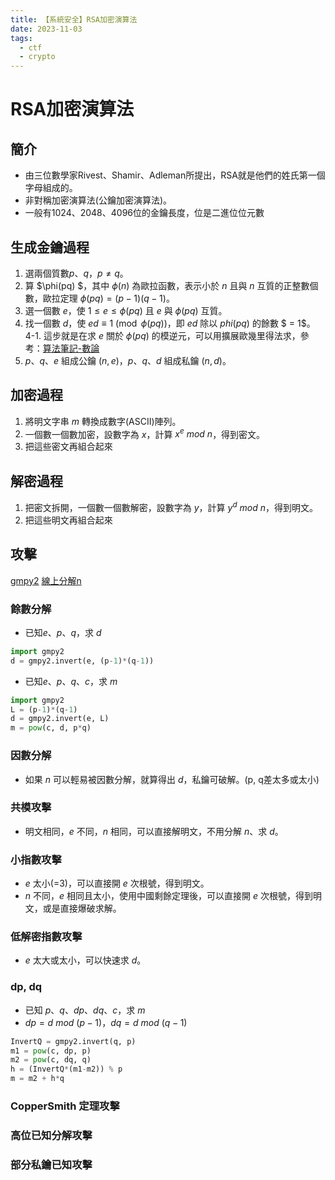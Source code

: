 ```yaml
---
title: 【系統安全】RSA加密演算法
date: 2023-11-03
tags:
  - ctf
  - crypto
---
```


# RSA加密演算法

## 簡介

* 由三位數學家Rivest、Shamir、Adleman所提出，RSA就是他們的姓氏第一個字母組成的。
* 非對稱加密演算法(公鑰加密演算法)。
* 一般有1024、2048、4096位的金鑰長度，位是二進位位元數

## 生成金鑰過程

1. 選兩個質數$p$、$q$，$p\neq q$。
2. 算 $\phi(pq) $，其中 $\phi(n)$ 為歐拉函數，表示小於 $n$ 且與 $n$ 互質的正整數個數，歐拉定理 $\phi(pq) = (p-1)(q-1)$。
3. 選一個數 $e$，使 $1 \leq e \leq \phi(pq)$ 且 $e$ 與 $\phi(pq)$ 互質。
4. 找一個數 $d$，使 $ed \equiv 1 \pmod{\phi(pq)}$，即 $ed$ 除以 $phi(pq)$ 的餘數 $ = 1$。
4-1. 這步就是在求 $e$ 關於 $\phi(pq)$ 的模逆元，可以用擴展歐幾里得法求，參考：[算法筆記-數論](/posts/1/algo-number-theory/#貝祖定理bezouts-thm)
5. $p$、$q$、$e$ 組成公鑰 $(n,e)$，$p$、$q$、$d$ 組成私鑰 $(n,d)$。

## 加密過程

1. 將明文字串 $m$ 轉換成數字(ASCII)陣列。
2. 一個數一個數加密，設數字為 $x$，計算 $x^e\ mod\ n$，得到密文。
3. 把這些密文再組合起來

## 解密過程

1. 把密文拆開，一個數一個數解密，設數字為 $y$，計算 $y^d\ mod\ n$，得到明文。
2. 把這些明文再組合起來

## 攻擊

[gmpy2](https://github.com/aleaxit/gmpy)
[線上分解n](http://factordb.com)

### 餘數分解
* 已知$e$、$p$、$q$，求 $d$

```py
import gmpy2
d = gmpy2.invert(e, (p-1)*(q-1))
```

* 已知$e$、$p$、$q$、$c$，求 $m$

```py
import gmpy2
L = (p-1)*(q-1)
d = gmpy2.invert(e, L)
m = pow(c, d, p*q)
```

### 因數分解
* 如果 $n$ 可以輕易被因數分解，就算得出 $d$，私鑰可破解。(p, q差太多或太小)

### 共模攻擊
* 明文相同，$e$ 不同，$n$ 相同，可以直接解明文，不用分解 $n$、求 $d$。

### 小指數攻擊
* $e$ 太小(=3)，可以直接開 $e$ 次根號，得到明文。
* $n$ 不同，$e$ 相同且太小，使用中國剩餘定理後，可以直接開 $e$ 次根號，得到明文，或是直接爆破求解。

### 低解密指數攻擊
* $e$ 太大或太小，可以快速求 $d$。

### dp, dq
* 已知 $p$、$q$、$dp$、$dq$、$c$，求 $m$
* $dp = d\ mod\ (p-1)$，$dq = d\ mod\ (q-1)$

```py
InvertQ = gmpy2.invert(q, p)
m1 = pow(c, dp, p)
m2 = pow(c, dq, q)
h = (InvertQ*(m1-m2)) % p
m = m2 + h*q
```

### CopperSmith 定理攻擊

### 高位已知分解攻擊

### 部分私鑰已知攻擊




